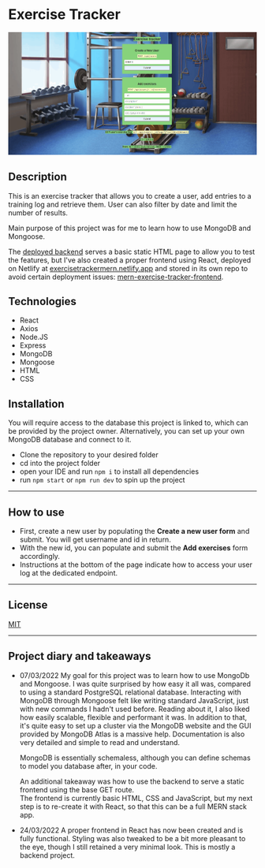# Exercise Tracker

![demo](demo.gif)
## Description

This is an exercise tracker that allows you to create a user, add entries to a training log and retrieve them. User can also filter by date and limit the number of results.

Main purpose of this project was for me to learn how to use MongoDB and Mongoose.

The [deployed backend](https://fcc-exercise-trackr.herokuapp.com/) serves a basic static HTML page to allow you to test the features, but I've also created a proper frontend using React, deployed on Netlify at [exercisetrackermern.netlify.app](https://exercisetrackermern.netlify.app/) and stored in its own repo to avoid certain deployment issues: [mern-exercise-tracker-frontend](https://github.com/Antonio-Riccelli/mern-exercise-tracker-frontend).

## Technologies

- React
- Axios
- Node.JS
- Express
- MongoDB
- Mongoose
- HTML
- CSS

## Installation

You will require access to the database this project is linked to, which can be provided by the project owner.
Alternatively, you can set up your own MongoDB database and connect to it.

- Clone the repository to your desired folder
- cd into the project folder
- open your IDE and run `npm i` to install all dependencies
- run `npm start` or `npm run dev` to spin up the project

---

## How to use

- First, create a new user by populating the __Create a new user form__ and submit. You will get username and id in return.
- With the new id, you can populate and submit the __Add exercises__ form accordingly.
- Instructions at the bottom of the page indicate how to access your user log at the dedicated endpoint.

---

## License

[MIT](https://spdx.org/licenses/MIT.html)

---

## Project diary and takeaways

- 07/03/2022
  My goal for this project was to learn how to use MongoDb and Mongoose. I was quite surprised by how easy it all was, compared to using a standard PostgreSQL relational database. Interacting with MongoDB through Mongoose felt like writing standard JavaScript, just with new commands I hadn't used before. Reading about it, I also liked how easily scalable, flexible and performant it was. In addition to that, it's quite easy to set up a cluster via the MongoDB website and the GUI provided by MongoDB Atlas is a massive help. Documentation is also very detailed and simple to read and understand. 

  MongoDB is essentially schemaless, although you can define schemas to model you database after, in your code.

  An additional takeaway was how to use the backend to serve a static frontend using the base GET route.  
  The frontend is currently basic HTML, CSS and JavaScript, but my next step is to re-create it with React, so that this can be a full MERN stack app.
- 24/03/2022
  A proper frontend in React has now been created and is fully functional. Styling was also tweaked to be a bit more pleasant to the eye, though I still retained a very minimal look. This is mostly a backend project.

